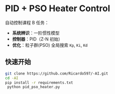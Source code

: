 # PID + PSO Heater Control

自动控制课程 B 任务：  
- **系统辨识**：一阶惯性模型  
- **控制器**：PID（Z-N 初始）  
- **优化**：粒子群(PSO) 全局搜索 `Kp`, `Ki`, `Kd`

## 快速开始

```bash
git clone https://github.com/Ricardo597/-AI.git
cd -AI
pip install -r requirements.txt
 python pid_pso_heater.py
